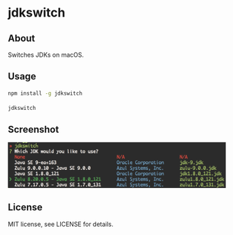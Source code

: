 # jdkswitch

## About

Switches JDKs on macOS.

## Usage

```bash
npm install -g jdkswitch

jdkswitch
```

## Screenshot

![jdkswitch Screenshot](/screenshot.png?raw=true)

## License

MIT license, see LICENSE for details.
